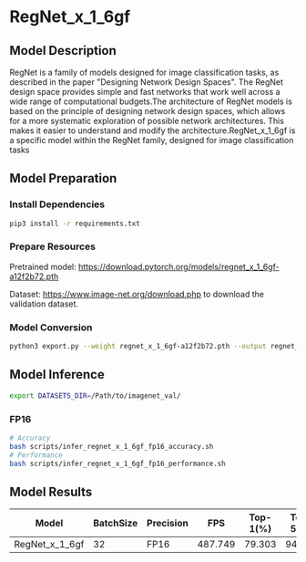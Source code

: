 # RegNet_x_1_6gf

## Model Description

RegNet is a family of models designed for image classification tasks, as described in the paper "Designing Network Design Spaces". The RegNet design space provides simple and fast networks that work well across a wide range of computational budgets.The architecture of RegNet models is based on the principle of designing network design spaces, which allows for a more systematic exploration of possible network architectures. This makes it easier to understand and modify the architecture.RegNet_x_1_6gf is a specific model within the RegNet family, designed for image classification tasks

## Model Preparation

### Install Dependencies

```bash
pip3 install -r requirements.txt
```

### Prepare Resources

Pretrained model: <https://download.pytorch.org/models/regnet_x_1_6gf-a12f2b72.pth>

Dataset: <https://www.image-net.org/download.php> to download the validation dataset.

### Model Conversion

```bash
python3 export.py --weight regnet_x_1_6gf-a12f2b72.pth --output regnet_x_1_6gf.onnx
```

## Model Inference

```bash
export DATASETS_DIR=/Path/to/imagenet_val/
```

### FP16

```bash
# Accuracy
bash scripts/infer_regnet_x_1_6gf_fp16_accuracy.sh
# Performance
bash scripts/infer_regnet_x_1_6gf_fp16_performance.sh
```

## Model Results

Model             |BatchSize  |Precision |FPS      |Top-1(%) |Top-5(%)
------------------|-----------|----------|---------|---------|--------
RegNet_x_1_6gf    |    32     |   FP16   | 487.749 | 79.303  | 94.624
